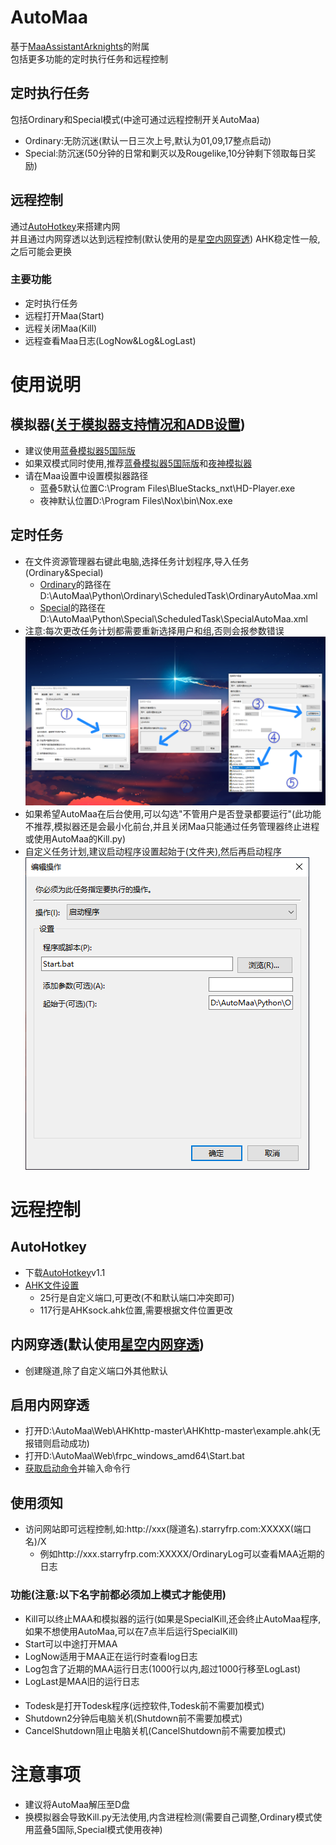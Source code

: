 # AutoMaa
基于[MaaAssistantArknights](https://github.com/MaaAssistantArknights/MaaAssistantArknights)的附属<br>
包括更多功能的定时执行任务和远程控制
## 定时执行任务
包括Ordinary和Special模式(中途可通过远程控制开关AutoMaa)
- Ordinary:无防沉迷(默认一日三次上号,默认为01,09,17整点启动)
- Special:防沉迷(50分钟的日常和剿灭以及Rougelike,10分钟剩下领取每日奖励)
## 远程控制
 通过[AutoHotkey](https://github.com/AutoHotkey/AutoHotkey)来搭建内网<br>
 并且通过内网穿透以达到远程控制(默认使用的是[星空内网穿透](https://frp.starryfrp.com/))
 AHK稳定性一般,之后可能会更换
### 主要功能
- 定时执行任务
- 远程打开Maa(Start)
- 远程关闭Maa(Kill)
- 远程查看Maa日志(LogNow&Log&LogLast)
# 使用说明
## 模拟器([关于模拟器支持情况和ADB设置](https://maa.plus/docs/1.3-%E6%A8%A1%E6%8B%9F%E5%99%A8%E6%94%AF%E6%8C%81.html))
- 建议使用[蓝叠模拟器5国际版](https://wp-s.bluestacks.com/)
- 如果双模式同时使用,推荐[蓝叠模拟器5国际版](https://wp-s.bluestacks.com/)和[夜神模拟器](https://www.yeshen.com/)
- 请在Maa设置中设置模拟器路径
  - 蓝叠5默认位置C:\Program Files\BlueStacks_nxt\HD-Player.exe
  - 夜神默认位置D:\Program Files\Nox\bin\Nox.exe
## 定时任务
- 在文件资源管理器右键此电脑,选择任务计划程序,导入任务(Ordinary&Special)
  - [Ordinary](https://github.com/Lzhyrifx/AutoMaa/blob/master/Python/Ordinary/ScheduledTask/OrdinaryAutoMaa.xml)的路径在D:\AutoMaa\Python\Ordinary\ScheduledTask\OrdinaryAutoMaa.xml
  - [Special](https://github.com/Lzhyrifx/AutoMaa/blob/master/Python/Special/ScheduledTask/SpecialAutoMaa.xml)的路径在D:\AutoMaa\Python\Special\ScheduledTask\SpecialAutoMaa.xml
- 注意:每次更改任务计划都需要重新选择用户和组,否则会报参数错误<br>
![Image text](https://github.com/Lzhyrifx/AutoMaa/blob/master/Demonstrate/TaskScheduler.png)
- 如果希望AutoMaa在后台使用,可以勾选"不管用户是否登录都要运行"(此功能不推荐,模拟器还是会最小化前台,并且关闭Maa只能通过任务管理器终止进程或使用AutoMaa的Kill.py)
- 自定义任务计划,建议启动程序设置起始于(文件夹),然后再启动程序<br>
![Image text](https://github.com/Lzhyrifx/AutoMaa/blob/master/Demonstrate/Start.png)
# 远程控制
## AutoHotkey
- 下载[AutoHotkey](https://www.autohotkey.com/)v1.1
- [AHK文件设置](https://github.com/Lzhyrifx/AutoMaa/blob/master/Web/AHKhttp-master/AHKhttp-master/example.ahk)
  - 25行是自定义端口,可更改(不和默认端口冲突即可)
  - 117行是AHKsock.ahk位置,需要根据文件位置更改
## 内网穿透(默认使用[星空内网穿透](https://frp.starryfrp.com/))
- 创建隧道,除了自定义端口外其他默认
## 启用内网穿透
- 打开D:\AutoMaa\Web\AHKhttp-master\AHKhttp-master\example.ahk(无报错则启动成功)
- 打开D:\AutoMaa\Web\frpc_windows_amd64\Start.bat
- [获取启动命令](https://frp.starryfrp.com/console/Proxies)并输入命令行
## 使用须知
- 访问网站即可远程控制,如:http://xxx(隧道名).starryfrp.com:XXXXX(端口名)/X
  - 例如http://xxx.starryfrp.com:XXXXX/OrdinaryLog可以查看MAA近期的日志
### 功能(注意:以下名字前都必须加上模式才能使用)
- Kill可以终止MAA和模拟器的运行(如果是SpecialKill,还会终止AutoMaa程序,如果不想使用AutoMaa,可以在7点半后运行SpecialKill)
- Start可以中途打开MAA
- LogNow适用于MAA正在运行时查看log日志
- Log包含了近期的MAA运行日志(1000行以内,超过1000行移至LogLast)
- LogLast是MAA旧的运行日志
####
- Todesk是打开Todesk程序(远控软件,Todesk前不需要加模式)
- Shutdown2分钟后电脑关机(Shutdown前不需要加模式)
- CancelShutdown阻止电脑关机(CancelShutdown前不需要加模式)
# 注意事项
- 建议将AutoMaa解压至D盘
- 换模拟器会导致Kill.py无法使用,内含进程检测(需要自己调整,Ordinary模式使用蓝叠5国际,Special模式使用夜神)
